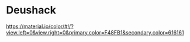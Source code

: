 # Deushack

https://material.io/color/#!/?view.left=0&view.right=0&primary.color=F48FB1&secondary.color=616161

